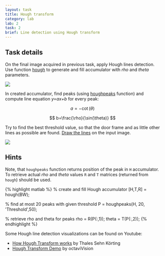 ```yaml
---
layout: task
title: Hough transform
category: lab
lab: 2
task: 2
brief: Line detection using Hough transform
---
```



## Task details

On the final image acquired in previous task, apply Hough lines detection. Use function [hough](https://mathworks.com/help/images/ref/hough.html) to generate and fill accumulator with _rho_ and _theta_ parameters.

![]({{site.baseurl}}/public/l2/hough.png)

In created accumulator, find peaks (using [houghpeaks](https://www.mathworks.com/help/images/ref/houghpeaks.html) function) and compute line equation _y=ax+b_ for every peak:

$$
a=-\cot(\theta)
$$

$$
b=\frac{\rho}{\sin(\theta)}
$$

Try to find the best threshold value, so that the door frame and as little other lines as possible are found. [Draw the lines](https://www.mathworks.com/help/matlab/ref/line.html) on the input image. 

![]({{site.baseurl}}/public/l2/hough2.jpg)

## Hints

Note, that `houghpeaks` function returns position of the peak in `H` accumulator. To retrieve actual _rho_ and _theta_ values `R` and `T` matrices (returned from `hough`) should be used. 

{% highlight matlab %}
% create and fill Hough accumulator
[H,T,R] = hough(BW);

% find at most 20 peaks with given threshold
P  = houghpeaks(H, 20, 'Threshold',50);

% retrieve rho and theta for peaks
rho = R(P(:,1));
theta = T(P(:,2));
{% endhighlight %}

Some Hough line detection visualizations can be found on Youtube:
   * [How Hough Transform works](https://www.youtube.com/watch?v=4zHbI-fFIlI) by Thales Sehn Körting
   * [Hough Transform Demo](https://www.youtube.com/watch?v=ebfi7qOFLuo) by octaviVision

   